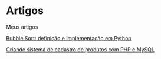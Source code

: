 # Artigos
Meus artigos

[Bubble Sort: definição e implementação em Python](https://medium.com/@josianebarros/bubble-sort-definição-e-exemplo-em-python-d7f2939d5b2e)

[Criando sistema de cadastro de produtos com PHP e MySQL](https://medium.com/@josianebarros/criando-sistema-de-cadastro-de-produtos-com-php-e-mysql-462f3e99be66)
